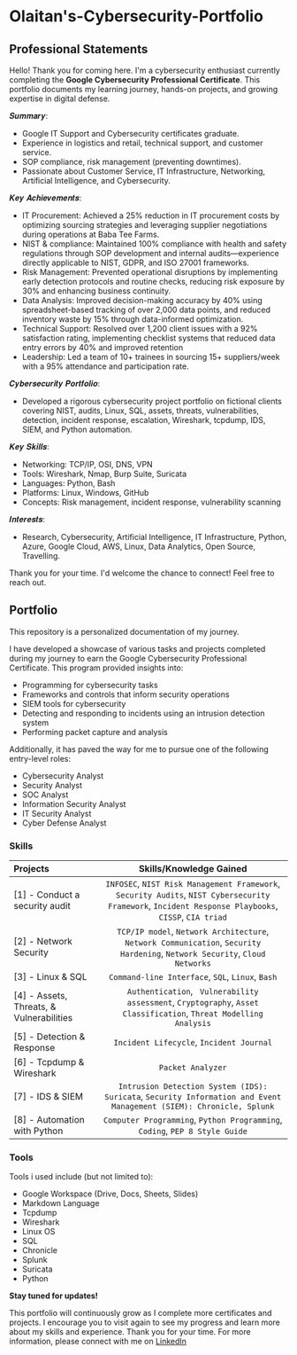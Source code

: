 # Olaitan's-Cybersecurity-Portfolio

 
## Professional Statements
Hello! Thank you for coming here. I'm a cybersecurity enthusiast currently completing the **Google Cybersecurity Professional Certificate**. This portfolio documents my learning journey, hands-on projects, and growing expertise in digital defense.

𝑺𝒖𝒎𝒎𝒂𝒓𝒚: 
* Google IT Support and Cybersecurity certificates graduate.
* Experience in logistics and retail, technical support, and customer service.
* SOP compliance, risk management (preventing downtimes).
* Passionate about Customer Service, IT Infrastructure, Networking, Artificial Intelligence, and Cybersecurity.

𝑲𝒆𝒚 𝑨𝒄𝒉𝒊𝒆𝒗𝒆𝒎𝒆𝒏𝒕𝒔:
* IT Procurement: Achieved a 25% reduction in IT procurement costs by optimizing sourcing strategies and leveraging supplier negotiations during operations at Baba Tee Farms.
* NIST & compliance: Maintained 100% compliance with health and safety regulations through SOP development and internal audits—experience directly applicable to NIST, GDPR, and ISO 27001 frameworks.
* Risk Management: Prevented operational disruptions by implementing early detection protocols and routine checks, reducing risk exposure by 30% and enhancing business continuity.
* Data Analysis: Improved decision-making accuracy by 40% using spreadsheet-based tracking of over 2,000 data points, and reduced inventory waste by 15% through data-informed optimization.
* Technical Support: Resolved over 1,200 client issues with a 92% satisfaction rating, implementing checklist systems that reduced data entry errors by 40% and improved retention
* Leadership: Led a team of 10+ trainees in sourcing 15+ suppliers/week with a 95% attendance and participation rate.

𝑪𝒚𝒃𝒆𝒓𝒔𝒆𝒄𝒖𝒓𝒊𝒕𝒚 𝑷𝒐𝒓𝒕𝒇𝒐𝒍𝒊𝒐:
* Developed a rigorous cybersecurity project portfolio on fictional clients covering NIST, audits, Linux, SQL, assets, threats, vulnerabilities, detection, incident response, escalation, Wireshark, tcpdump, IDS, SIEM, and Python automation.

𝑲𝒆𝒚 𝑺𝒌𝒊𝒍𝒍𝒔:
- Networking: TCP/IP, OSI, DNS, VPN
- Tools: Wireshark, Nmap, Burp Suite, Suricata
- Languages: Python, Bash
- Platforms: Linux, Windows, GitHub
- Concepts: Risk management, incident response, vulnerability scanning

𝑰𝒏𝒕𝒆𝒓𝒆𝒔𝒕𝒔:
* Research, Cybersecurity, Artificial Intelligence, IT Infrastructure, Python, Azure, Google Cloud, AWS, Linux, Data Analytics, Open Source, Travelling.

Thank you for your time. 
I'd welcome the chance to connect! Feel free to reach out.

## Portfolio

This repository is a personalized documentation of my journey.

I have developed a showcase of various tasks and projects completed during my journey to earn the Google Cybersecurity Professional Certificate. This program provided insights into:
* Programming for cybersecurity tasks
* Frameworks and controls that inform security operations
* SIEM tools for cybersecurity
* Detecting and responding to incidents using an intrusion detection system
* Performing packet capture and analysis

Additionally, it has paved the way for me to pursue one of the following entry-level roles:
* Cybersecurity Analyst
* Security Analyst
* SOC Analyst
* Information Security Analyst
* IT Security Analyst
* Cyber Defense Analyst

### Skills  
| Projects | Skills/Knowledge Gained | 
| :--- |:---:|
| [1] - Conduct a security audit | `INFOSEC`, `NIST Risk Management Framework`, `Security Audits`, `NIST Cybersecurity Framework`, `Incident Response Playbooks`, `CISSP`, `CIA triad` |
| [2] - Network Security | `TCP/IP model`,  `Network Architecture`, `Network Communication`, `Security Hardening`, `Network Security`, `Cloud Networks` | 
| [3] - Linux & SQL | `Command-line Interface`, `SQL`, `Linux`, `Bash` | 
| [4] - Assets, Threats, & Vulnerabilities | `Authentication`, ` Vulnerability assessment`, `Cryptography`, `Asset Classification`, `Threat Modelling Analysis`|
| [5] - Detection & Response | `Incident Lifecycle`, `Incident Journal` |
| [6] - Tcpdump & Wireshark | `Packet Analyzer` | 
| [7] - IDS & SIEM | `Intrusion Detection System (IDS): Suricata`, `Security Information and Event Management (SIEM): Chronicle, Splunk` |
| [8] - Automation with Python | `Computer Programming`, `Python Programming`, `Coding`, `PEP 8 Style Guide`| 

### Tools 
Tools i used include (but not limited to): 
* Google Workspace (Drive, Docs, Sheets, Slides)
* Markdown Language 
* Tcpdump
* Wireshark
* Linux OS
* SQL
* Chronicle
* Splunk
* Suricata
* Python 

**Stay tuned for updates!**

This portfolio will continuously grow as I complete more certificates and projects. I encourage you to visit again to see my progress and learn more about my skills and experience.
Thank you for your time. For more information, please connect with me on [LinkedIn](https://www.linkedin.com/in/ayanloye-ola)

